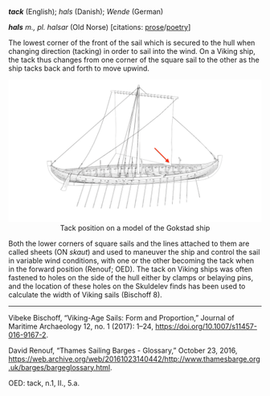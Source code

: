 **_tack_** (English); _hals_ (Danish); _Wende_ (German)

_**hals** m., pl. halsar_ (Old Norse) [citations: [prose](https://onp.ku.dk/onp/onp.php?o30985)/[poetry](https://lexiconpoeticum.org/m.php?p=lemma&i=31494)]  

  The lowest corner of the front of the sail which is secured to the hull when changing direction (tacking) in order to sail into the wind. On a Viking ship, the tack thus changes from one corner of the square sail to the other as the ship tacks back and forth to move upwind.

<div align="center">
  
  ![tack from Gokstad ship line drawing](../images/Tack_GokstadLineArt.png)  
  Tack position on a model of the Gokstad ship
  
</div>
  
  Both the lower corners of square sails and the lines attached to them are called sheets (ON _skaut_) and used to maneuver the ship and control the sail in variable wind conditions, with one or the other becoming the tack when in the forward position (Renouf; OED). The tack on Viking ships was often fastened to holes on the side of the hull either by clamps or belaying pins, and the location of these holes on the Skuldelev finds has been used to calculate the width of Viking sails (Bischoff 8).   

---
  Vibeke Bischoff, “Viking-Age Sails: Form and Proportion,” Journal of Maritime Archaeology 12, no. 1 (2017): 1–24, https://doi.org/10.1007/s11457-016-9167-2.

  David Renouf, “Thames Sailing Barges - Glossary,” October 23, 2016, https://web.archive.org/web/20161023140442/http://www.thamesbarge.org.uk/barges/bargeglossary.html.

  OED: tack, n.1, II., 5.a.
